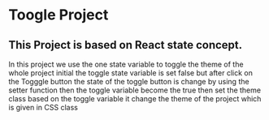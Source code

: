 # Toogle Project
## This Project is based on React state concept.
In this project we use the one state variable to toggle the theme of the whole project initial 
the toggle state variable is set false but after click on the Togggle button the state of the toggle button is change by using the setter function 
then the toggle variable become the true then set the theme class based on the toggle variable it change the theme of the project which is 
given in CSS class

